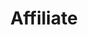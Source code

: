 ---
name: Adam
lastname: Horowitz
layout: project
title: Affiliate
row: 3
quote:
website:
tools-materials:
email:
twitter:
instagram:
---
